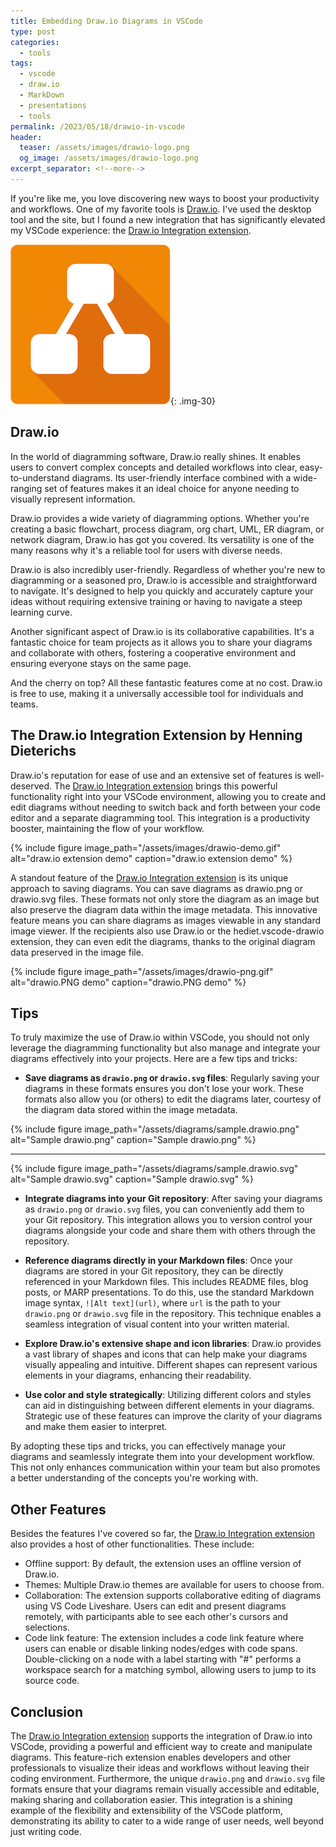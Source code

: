 ```yaml
---
title: Embedding Draw.io Diagrams in VSCode
type: post
categories:
  - tools
tags:
  - vscode
  - draw.io
  - MarkDown
  - presentations
  - tools
permalink: /2023/05/18/drawio-in-vscode
header:
  teaser: /assets/images/drawio-logo.png
  og_image: /assets/images/drawio-logo.png
excerpt_separator: <!--more-->
---
```


If you're like me, you love discovering new ways to boost your productivity and workflows. One of my favorite tools is [Draw.io](https://draw.io). I've used the desktop tool and the site, but I found a new integration that has significantly elevated my VSCode experience: the [Draw.io Integration extension](https://marketplace.visualstudio.com/items?itemName=hediet.vscode-drawio).

<!--more-->

![draw.io logo](/assets/images/drawio-logo.png){: .img-30}

## Draw.io

In the world of diagramming software, Draw.io really shines. It enables users to convert complex concepts and detailed workflows into clear, easy-to-understand diagrams. Its user-friendly interface combined with a wide-ranging set of features makes it an ideal choice for anyone needing to visually represent information.

Draw.io provides a wide variety of diagramming options. Whether you're creating a basic flowchart, process diagram, org chart, UML, ER diagram, or network diagram, Draw.io has got you covered. Its versatility is one of the many reasons why it's a reliable tool for users with diverse needs.

Draw.io is also incredibly user-friendly. Regardless of whether you're new to diagramming or a seasoned pro, Draw.io is accessible and straightforward to navigate. It's designed to help you quickly and accurately capture your ideas without requiring extensive training or having to navigate a steep learning curve.

Another significant aspect of Draw.io is its collaborative capabilities. It's a fantastic choice for team projects as it allows you to share your diagrams and collaborate with others, fostering a cooperative environment and ensuring everyone stays on the same page.

And the cherry on top? All these fantastic features come at no cost. Draw.io is free to use, making it a universally accessible tool for individuals and teams.

## The Draw.io Integration Extension by Henning Dieterichs

Draw.io's reputation for ease of use and an extensive set of features is well-deserved. The [Draw.io Integration extension](https://marketplace.visualstudio.com/items?itemName=hediet.vscode-drawio) brings this powerful functionality right into your VSCode environment, allowing you to create and edit diagrams without needing to switch back and forth between your code editor and a separate diagramming tool. This integration is a productivity booster, maintaining the flow of your workflow.

{% include figure image_path="/assets/images/drawio-demo.gif" alt="draw.io extension demo" caption="draw.io extension demo" %}

A standout feature of the [Draw.io Integration extension](https://marketplace.visualstudio.com/items?itemName=hediet.vscode-drawio) is its unique approach to saving diagrams. You can save diagrams as drawio.png or drawio.svg files. These formats not only store the diagram as an image but also preserve the diagram data within the image metadata. This innovative feature means you can share diagrams as images viewable in any standard image viewer. If the recipients also use Draw.io or the hediet.vscode-drawio extension, they can even edit the diagrams, thanks to the original diagram data preserved in the image file.

{% include figure image_path="/assets/images/drawio-png.gif" alt="drawio.PNG demo" caption="drawio.PNG demo" %}

## Tips

To truly maximize the use of Draw.io within VSCode, you should not only leverage the diagramming functionality but also manage and integrate your diagrams effectively into your projects. Here are a few tips and tricks:

- **Save diagrams as `drawio.png` or `drawio.svg` files**: Regularly saving your diagrams in these formats ensures you don't lose your work. These formats also allow you (or others) to edit the diagrams later, courtesy of the diagram data stored within the image metadata.

{% include figure image_path="/assets/diagrams/sample.drawio.png" alt="Sample drawio.png" caption="Sample drawio.png" %}

---

{% include figure image_path="/assets/diagrams/sample.drawio.svg" alt="Sample drawio.svg" caption="Sample drawio.svg" %}

- **Integrate diagrams into your Git repository**: After saving your diagrams as `drawio.png` or `drawio.svg` files, you can conveniently add them to your Git repository. This integration allows you to version control your diagrams alongside your code and share them with others through the repository.

- **Reference diagrams directly in your Markdown files**: Once your diagrams are stored in your Git repository, they can be directly referenced in your Markdown files. This includes README files, blog posts, or MARP presentations. To do this, use the standard Markdown image syntax, `![Alt text](url)`, where `url` is the path to your `drawio.png` or `drawio.svg` file in the repository. This technique enables a seamless integration of visual content into your written material.

- **Explore Draw.io's extensive shape and icon libraries**: Draw.io provides a vast library of shapes and icons that can help make your diagrams visually appealing and intuitive. Different shapes can represent various elements in your diagrams, enhancing their readability.

- **Use color and style strategically**: Utilizing different colors and styles can aid in distinguishing between different elements in your diagrams. Strategic use of these features can improve the clarity of your diagrams and make them easier to interpret.

By adopting these tips and tricks, you can effectively manage your diagrams and seamlessly integrate them into your development workflow. This not only enhances communication within your team but also promotes a better understanding of the concepts you're working with.

## Other Features

Besides the features I've covered so far, the [Draw.io Integration extension](https://marketplace.visualstudio.com/items?itemName=hediet.vscode-drawio) also provides a host of other functionalities. These include:

- Offline support: By default, the extension uses an offline version of Draw.io.
- Themes: Multiple Draw.io themes are available for users to choose from.
- Collaboration: The extension supports collaborative editing of diagrams using VS Code Liveshare. Users can edit and present diagrams remotely, with participants able to see each other's cursors and selections.
- Code link feature: The extension includes a code link feature where users can enable or disable linking nodes/edges with code spans. Double-clicking on a node with a label starting with "#" performs a workspace search for a matching symbol, allowing users to jump to its source code.

## Conclusion

The [Draw.io Integration extension](https://marketplace.visualstudio.com/items?itemName=hediet.vscode-drawio) supports the integration of Draw.io into VSCode, providing a powerful and efficient way to create and manipulate diagrams. This feature-rich extension enables developers and other professionals to visualize their ideas and workflows without leaving their coding environment. Furthermore, the unique `drawio.png` and `drawio.svg` file formats ensure that your diagrams remain visually accessible and editable, making sharing and collaboration easier. This integration is a shining example of the flexibility and extensibility of the VSCode platform, demonstrating its ability to cater to a wide range of user needs, well beyond just writing code.
